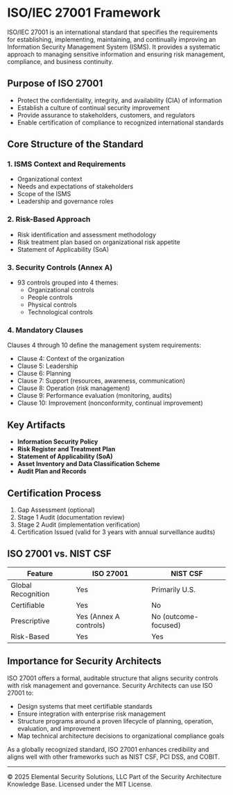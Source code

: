 # ISO/IEC 27001 Framework

ISO/IEC 27001 is an international standard that specifies the requirements for establishing, implementing, maintaining, and continually improving an Information Security Management System (ISMS). It provides a systematic approach to managing sensitive information and ensuring risk management, compliance, and business continuity.

## Purpose of ISO 27001

- Protect the confidentiality, integrity, and availability (CIA) of information
- Establish a culture of continual security improvement
- Provide assurance to stakeholders, customers, and regulators
- Enable certification of compliance to recognized international standards

## Core Structure of the Standard

### 1. **ISMS Context and Requirements**
- Organizational context
- Needs and expectations of stakeholders
- Scope of the ISMS
- Leadership and governance roles

### 2. **Risk-Based Approach**
- Risk identification and assessment methodology
- Risk treatment plan based on organizational risk appetite
- Statement of Applicability (SoA)

### 3. **Security Controls (Annex A)**
- 93 controls grouped into 4 themes:
  - Organizational controls
  - People controls
  - Physical controls
  - Technological controls

### 4. **Mandatory Clauses**
Clauses 4 through 10 define the management system requirements:
- Clause 4: Context of the organization
- Clause 5: Leadership
- Clause 6: Planning
- Clause 7: Support (resources, awareness, communication)
- Clause 8: Operation (risk management)
- Clause 9: Performance evaluation (monitoring, audits)
- Clause 10: Improvement (nonconformity, continual improvement)

## Key Artifacts

- **Information Security Policy**
- **Risk Register and Treatment Plan**
- **Statement of Applicability (SoA)**
- **Asset Inventory and Data Classification Scheme**
- **Audit Plan and Records**

## Certification Process

1. Gap Assessment (optional)
2. Stage 1 Audit (documentation review)
3. Stage 2 Audit (implementation verification)
4. Certification Issued (valid for 3 years with annual surveillance audits)

## ISO 27001 vs. NIST CSF

| Feature                 | ISO 27001             | NIST CSF             |
|------------------------|------------------------|----------------------|
| Global Recognition     | Yes                    | Primarily U.S.       |
| Certifiable            | Yes                    | No                   |
| Prescriptive           | Yes (Annex A controls) | No (outcome-focused) |
| Risk-Based             | Yes                    | Yes                  |

## Importance for Security Architects

ISO 27001 offers a formal, auditable structure that aligns security controls with risk management and governance. Security Architects can use ISO 27001 to:
- Design systems that meet certifiable standards
- Ensure integration with enterprise risk management
- Structure programs around a proven lifecycle of planning, operation, evaluation, and improvement
- Map technical architecture decisions to organizational compliance goals

As a globally recognized standard, ISO 27001 enhances credibility and aligns well with other frameworks such as NIST CSF, PCI DSS, and COBIT.



---
© 2025 Elemental Security Solutions, LLC
Part of the Security Architecture Knowledge Base.
Licensed under the MIT License.
